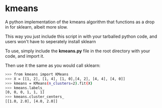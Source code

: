 # kmeans
A python implementation of the kmeans algorithm that functions as a drop in for sklearn, albeit more slow.

This way you just include this script in with your tarballed python code, and users won't have to seperately install sklearn

To use, simply include the **kmeans.py** file in the root directory with your code, and import it.

Then use it the same as you would call sklearn:
```sh
>>> from kmeans import KMeans
>>> X = [[1, 2], [1, 4], [1, 0],[4, 2], [4, 4], [4, 0]]
>>> kmeans = KMeans(n_clusters=2).fit(X)
>>> kmeans.labels_
[0, 0, 0, 1, 1, 1]
>>> kmeans.cluster_centers_
[[1.0, 2.0], [4.0, 2.0]]
```
